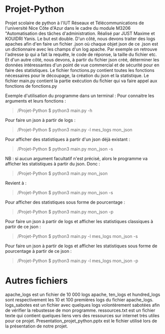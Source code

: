 # Projet-Python
Projet scolaire de python à l'IUT Réseaux et Télécommunications de l'université Nice Côte d'Azur dans le cadre du module M3206 "Automatisation des tâches d'administration.
Réalisé par JUST Maxime et KOUIDRI Yanis.
Le but est double.
D'un côté, nous devons traiter des logs apaches afin d'en faire un fichier .json où chaque objet json de ce .json est un dictionnaire avec les champs d'un log apache.
Par exemple on retrouve l'adresse ip qui a fait la requête, le code de réponse, la taille du fichier etc.
Et d'un autre côté, nous devons, à partir du fichier json créé, déterminer les données intéressantes d'un point de vue commercial et de sécurité pour en faire des statistiques.
Le fichier fonctions.py contient toutes les fonctions nécessaires pour le découpage, la création du json et la statistique.
Le fichier main.py contient la partie exécution du fichier qui va faire appel aux fonctions de fonctions.py

Exemple d'utilisation du programme dans un terminal :
Pour connaitre les arguments et leurs fonctions :
> /Projet-Python $ python3 main.py -h

Pour faire un json à partir de logs :
> /Projet-Python $ python3 main.py -l mes_logs mon_json

Pour afficher des statistiques à partir d'un json déjà existant :
> /Projet-Python $ python3 main.py mon_json -s

NB : si aucun argument facultatif n'est précisé, alors le programme va afficher les statistiques à partir du json.
Donc :
> /Projet-Python $ python3 main.py mon_json 

Revient à :
> /Projet-Python $ python3 main.py mon_json -s

Pour afficher des statistiques sous forme de pourcentage :
> /Projet-Python $ python3 main.py mon_json -p

Pour faire un json à partir de logs et afficher les statistiques classiques à partir de ce json :
> /Projet-Python $ python3 main.py -l mes_logs mon_json -s

Pour faire un json à partir de logs et afficher les statistiques sous forme de pourcentage à partir de ce json :
> /Projet-Python $ python3 main.py -l mes_logs mon_json -p

# Autres fichiers

apache_logs est un fichier de 10 000 logs apache, ten_logs et hundred_logs sont respectivement les 10 et 100 premières logs du fichier apache_logs. logs_sabotes est un fichier avec quelques logs volontèrement sabotées afin de vérifier la rebustesse de mon programme. 
ressources.txt est un fichier texte qui contient quelques liens vers des ressources sur internet très utiles pour ce projet.
Presentation_projet_python.pptx est le fichier utilisé lors de la présentation de notre projet.
